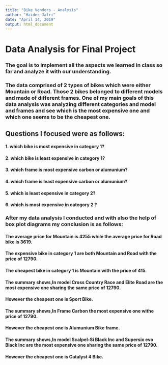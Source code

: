 ```yaml
---
title: "Bike Vendors - Analysis"
author: "Haider Jafri"
date: "April 14, 2019"
output: html_document
---
```


# Data Analysis for Final Project

### The goal is to implement all the aspects we learned in class so far and analyze it with our understanding.
### The data comprised of 2 types of bikes which were either Mountain or Road. Those 2 bikes belonged to different models and made of different frames. One of my main goals of this data analysis was analyzing different categories and model and frames and see which is the most expensive one and which one seems to be the cheapest one.

## Questions I focused were as follows:

#### 1. which bike is  most expensive in category 1?
#### 2. which bike is least expensive in category 1?
#### 3. which frame is most expensive carbon or alumunium?
#### 4. which frame is least expensive carbon or alumunium?
#### 5. which is least expensive in category 2?
#### 6. which is most expensive in category 2 ?

### After my data analysis I conducted and with also the help of box plot diagrams my conclusion is as follows:

#### The average price for Mountain is 4255 while the average price for Road bike is 3619.
#### The expensive bike in category 1 are both Mountain and Road with the price of 12790.
#### The cheapest bike in category 1 is Mountain with the price of 415.
#### The summary shows,In model Cross Country Race and Elite Road are the most expensive one sharing the same price of 12790.
#### However the cheapest one is Sport Bike.
#### The summary shows,In Frame Carbon the most expensive one withe price of 12790.
#### However the cheapest one is Alumunium Bike frame.
#### The summary shows,In model Scalpel-Si Black Inc and Supersix evo Black Inc are the most expensive one sharing the same price of 12790.
#### However the cheapest one is Catalyst 4 Bike.
